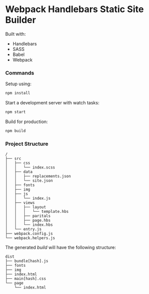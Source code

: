 # Webpack Handlebars Static Site Builder

Built with:

* Handlebars
* SASS
* Babel
* Webpack

### Commands

Setup using:
```bash
npm install
```

Start a development server with watch tasks:
```bash
npm start
```

Build for production:
```bash
npm build
```

### Project Structure

```
/
├── src
│   ├── css
│   │   └── index.scss
│   ├── data
│   │   ├── replacements.json
│   │   └── site.json
│   ├── fonts
│   ├── img
│   ├── js
│   │   └── index.js
│   ├── views
│   │   ├── layout
│   │   │   └── template.hbs
│   │   ├── paritals
│   │   ├── page.hbs
│   │   └── index.hbs
│   └── entry.js
├── webpack.config.js
└── webpack.helpers.js
```

The generated _build_ will have the following structure:
```
dist
├── bundle[hash].js
├── fonts
├── img
├── index.html
├── main[hash].css
└── page
    └── index.html
```
